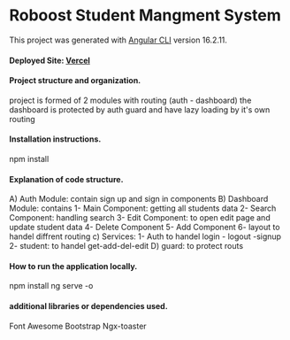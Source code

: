 # Roboost Student Mangment System

This project was generated with [Angular CLI](https://github.com/angular/angular-cli) version 16.2.11.

#### Deployed Site: [Vercel](https://roboost-school-system.vercel.app/signup)

#### Project structure and organization.

project is formed of 2 modules with routing (auth - dashboard) the dashboard is protected by auth guard and have lazy loading by it's own routing

#### Installation instructions.

npm install

#### Explanation of code structure.

A) Auth Module:
contain sign up and sign in components
B) Dashboard Module:
contains
1- Main Component: getting all students data
2- Search Component: handling search
3- Edit Component: to open edit page and update student data
4- Delete Component
5- Add Component
6- layout to handel diffrent routing
c) Services:
1- Auth to handel login - logout -signup
2- student: to handel get-add-del-edit
D) guard:
to protect routs

#### How to run the application locally.

npm install
ng serve -o

#### additional libraries or dependencies used.

Font Awesome
Bootstrap
Ngx-toaster
